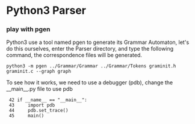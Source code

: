 # Python3 Parser

### play with pgen

Python3 use a tool named pgen to generate its Grammar Automaton, let's do this ourselves, enter the Parser directory, and type the following command, the correspondence files will be generated.

```python3 -m pgen ../Grammar/Grammar ../Grammar/Tokens graminit.h graminit.c --graph graph ```

To see how it works, we need to use a debugger (pdb), change the \_\_main\_\_.py file to use pdb

```
 42 if __name__ == "__main__":
 43     import pdb
 44     pdb.set_trace()
 45     main()
 ```

